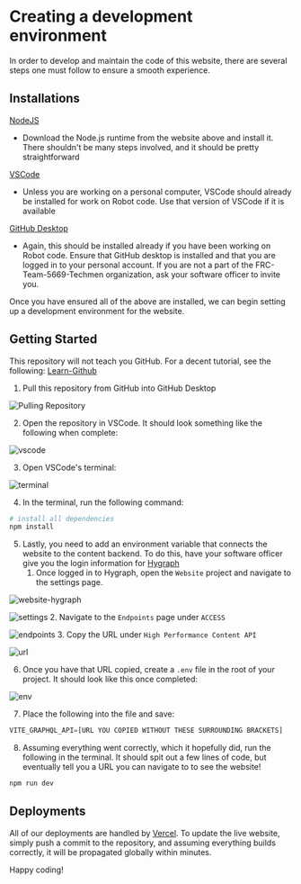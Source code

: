 # Creating a development environment
In order to develop and maintain the code of this website, there are several steps one must follow to ensure a smooth experience.

## Installations
[NodeJS](https://nodejs.org/en)
- Download the Node.js runtime from the website above and install it. There shouldn't be many steps involved, and it should be pretty straightforward

[VSCode](https://code.visualstudio.com/)
- Unless you are working on a personal computer, VSCode should already be installed for work on Robot code. Use that version of VSCode if it is available

[GitHub Desktop](https://desktop.github.com/download/)
- Again, this should be installed already if you have been working on Robot code. Ensure that GitHub desktop is installed and that you are logged in to your personal account. If you are not a part of the FRC-Team-5669-Techmen organization, ask your software officer to invite you.

Once you have ensured all of the above are installed, we can begin setting up a development environment for the website.

## Getting Started
This repository will not teach you GitHub. For a decent tutorial, see the following: [Learn-Github](https://github.com/FRC-Team-5669-Techmen/Learn-GitHub)

1. Pull this repository from GitHub into GitHub Desktop

![Pulling Repository](https://raw.githubusercontent.com/FRC-Team-5669-Techmen/5669-website/main/static/github-desktop.png)

2. Open the repository in VSCode. It should look something like the following when complete:

![vscode](https://raw.githubusercontent.com/FRC-Team-5669-Techmen/5669-website/main/static/vscode.png)

3. Open VSCode's terminal:

![terminal](https://raw.githubusercontent.com/FRC-Team-5669-Techmen/5669-website/main/static/terminal.png)

4. In the terminal, run the following command:
```bash
# install all dependencies
npm install
```

5. Lastly, you need to add an environment variable that connects the website to the content backend. To do this, have your software officer give you the login information for [Hygraph](https://github.com/FRC-Team-5669-Techmen/5669-website/blob/main/HOSTING.md) 
    1. Once logged in to Hygraph, open the `Website` project and navigate to the settings page.

![website-hygraph](https://raw.githubusercontent.com/FRC-Team-5669-Techmen/5669-website/main/static/hygraph-website-page.png)

![settings](https://raw.githubusercontent.com/FRC-Team-5669-Techmen/5669-website/main/static/settings.png)
    2. Navigate to the `Endpoints` page under `ACCESS`

![endpoints](https://raw.githubusercontent.com/FRC-Team-5669-Techmen/5669-website/main/static/endpoints.png)
    3. Copy the URL under `High Performance Content API`

![url](https://raw.githubusercontent.com/FRC-Team-5669-Techmen/5669-website/main/static/api-url.png)

6. Once you have that URL copied, create a `.env` file in the root of your project. It should look like this once completed:

![env](https://raw.githubusercontent.com/FRC-Team-5669-Techmen/5669-website/main/static/env.png)

7. Place the following into the file and save:
```js
VITE_GRAPHQL_API=[URL YOU COPIED WITHOUT THESE SURROUNDING BRACKETS]
```

8. Assuming everything went correctly, which it hopefully did, run the following in the terminal. It should spit out a few lines of code, but eventually tell you a URL you can navigate to to see the website!

```bash
npm run dev
```

## Deployments
All of our deployments are handled by [Vercel](https://github.com/FRC-Team-5669-Techmen/5669-website/blob/main/HOSTING.md).
To update the live website, simply push a commit to the repository, and assuming everything builds correctly, it will be propagated globally within minutes.

Happy coding!